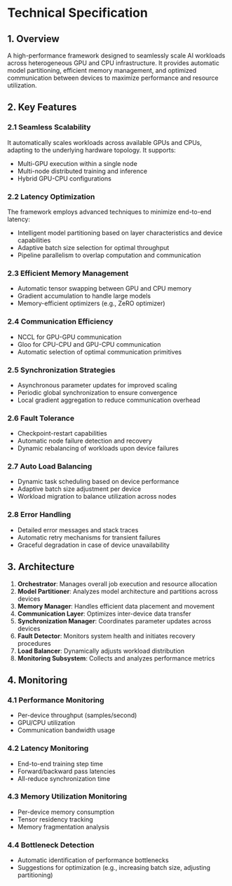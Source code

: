 # Technical Specification

## 1. Overview

A high-performance framework designed to seamlessly scale AI workloads across heterogeneous GPU and CPU infrastructure. It provides automatic model partitioning, efficient memory management, and optimized communication between devices to maximize performance and resource utilization.

## 2. Key Features

### 2.1 Seamless Scalability

It automatically scales workloads across available GPUs and CPUs, adapting to the underlying hardware topology. It supports:

- Multi-GPU execution within a single node
- Multi-node distributed training and inference
- Hybrid GPU-CPU configurations

### 2.2 Latency Optimization

The framework employs advanced techniques to minimize end-to-end latency:

- Intelligent model partitioning based on layer characteristics and device capabilities
- Adaptive batch size selection for optimal throughput
- Pipeline parallelism to overlap computation and communication

### 2.3 Efficient Memory Management

- Automatic tensor swapping between GPU and CPU memory
- Gradient accumulation to handle large models
- Memory-efficient optimizers (e.g., ZeRO optimizer)

### 2.4 Communication Efficiency

- NCCL for GPU-GPU communication
- Gloo for CPU-CPU and GPU-CPU communication
- Automatic selection of optimal communication primitives

### 2.5 Synchronization Strategies

- Asynchronous parameter updates for improved scaling
- Periodic global synchronization to ensure convergence
- Local gradient aggregation to reduce communication overhead

### 2.6 Fault Tolerance

- Checkpoint-restart capabilities
- Automatic node failure detection and recovery
- Dynamic rebalancing of workloads upon device failures

### 2.7 Auto Load Balancing

- Dynamic task scheduling based on device performance
- Adaptive batch size adjustment per device
- Workload migration to balance utilization across nodes

### 2.8 Error Handling

- Detailed error messages and stack traces
- Automatic retry mechanisms for transient failures
- Graceful degradation in case of device unavailability

## 3. Architecture

1. **Orchestrator**: Manages overall job execution and resource allocation
2. **Model Partitioner**: Analyzes model architecture and partitions across devices
3. **Memory Manager**: Handles efficient data placement and movement
4. **Communication Layer**: Optimizes inter-device data transfer
5. **Synchronization Manager**: Coordinates parameter updates across devices
6. **Fault Detector**: Monitors system health and initiates recovery procedures
7. **Load Balancer**: Dynamically adjusts workload distribution
8. **Monitoring Subsystem**: Collects and analyzes performance metrics


## 4. Monitoring

### 4.1 Performance Monitoring

- Per-device throughput (samples/second)
- GPU/CPU utilization
- Communication bandwidth usage

### 4.2 Latency Monitoring

- End-to-end training step time
- Forward/backward pass latencies
- All-reduce synchronization time

### 4.3 Memory Utilization Monitoring

- Per-device memory consumption
- Tensor residency tracking
- Memory fragmentation analysis

### 4.4 Bottleneck Detection

- Automatic identification of performance bottlenecks
- Suggestions for optimization (e.g., increasing batch size, adjusting partitioning)